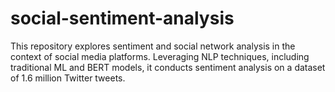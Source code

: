 # social-sentiment-analysis
This repository explores sentiment and social network analysis in the context of social media platforms. Leveraging NLP techniques, including traditional ML and BERT models, it conducts sentiment analysis on a dataset of 1.6 million Twitter tweets.
